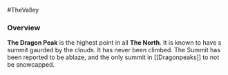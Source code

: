 #TheValley 

### Overview
**The Dragon Peak** is the highest point in all **The North**. It is known to have s summit gaurded by the clouds. It has never been climbed. The Summit has been reported to be ablaze, and the only summit in [[Dragonpeaks]] to not be snowcapped.